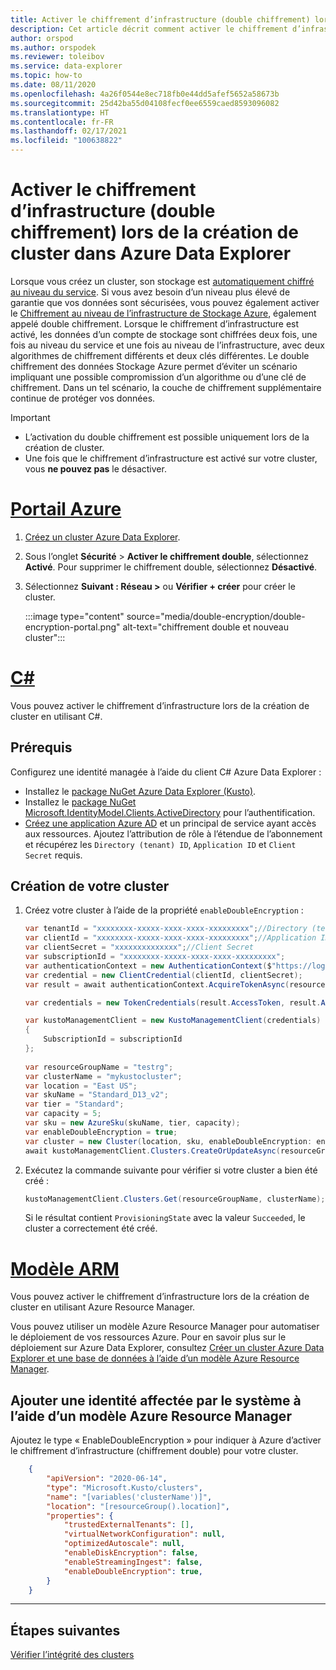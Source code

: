 ```yaml
---
title: Activer le chiffrement d’infrastructure (double chiffrement) lors de la création de cluster dans Azure Data Explorer
description: Cet article décrit comment activer le chiffrement d’infrastructure (double chiffrement) lors de la création de cluster dans Azure Data Explorer.
author: orspod
ms.author: orspodek
ms.reviewer: toleibov
ms.service: data-explorer
ms.topic: how-to
ms.date: 08/11/2020
ms.openlocfilehash: 4a26f0544e8ec718fb0e44dd5afef5652a58673b
ms.sourcegitcommit: 25d42ba55d04108fecf0ee6559caed8593096082
ms.translationtype: HT
ms.contentlocale: fr-FR
ms.lasthandoff: 02/17/2021
ms.locfileid: "100638822"
---
```

# <a name="enable-infrastructure-encryption-double-encryption-during-cluster-creation-in-azure-data-explorer"></a>Activer le chiffrement d’infrastructure (double chiffrement) lors de la création de cluster dans Azure Data Explorer
  
Lorsque vous créez un cluster, son stockage est [automatiquement chiffré au niveau du service](/azure/storage/common/storage-service-encryption). Si vous avez besoin d’un niveau plus élevé de garantie que vos données sont sécurisées, vous pouvez également activer le [Chiffrement au niveau de l’infrastructure de Stockage Azure](/azure/storage/common/infrastructure-encryption-enable), également appelé double chiffrement. Lorsque le chiffrement d’infrastructure est activé, les données d’un compte de stockage sont chiffrées deux fois, une fois au niveau du service et une fois au niveau de l’infrastructure, avec deux algorithmes de chiffrement différents et deux clés différentes. Le double chiffrement des données Stockage Azure permet d’éviter un scénario impliquant une possible compromission d’un algorithme ou d’une clé de chiffrement. Dans un tel scénario, la couche de chiffrement supplémentaire continue de protéger vos données.

> [!IMPORTANT]
> * L’activation du double chiffrement est possible uniquement lors de la création de cluster.
> * Une fois que le chiffrement d’infrastructure est activé sur votre cluster, vous **ne pouvez pas** le désactiver.

# <a name="azure-portal"></a>[Portail Azure](#tab/portal)

1. [Créez un cluster Azure Data Explorer](create-cluster-database-portal.md#create-a-cluster). 
1. Sous l’onglet **Sécurité** > **Activer le chiffrement double**, sélectionnez **Activé**. Pour supprimer le chiffrement double, sélectionnez **Désactivé**.
1. Sélectionnez **Suivant : Réseau >** ou **Vérifier + créer** pour créer le cluster.

    :::image type="content" source="media/double-encryption/double-encryption-portal.png" alt-text="chiffrement double et nouveau cluster":::


# <a name="c"></a>[C#](#tab/c-sharp)

Vous pouvez activer le chiffrement d’infrastructure lors de la création de cluster en utilisant C#.

## <a name="prerequisites"></a>Prérequis

Configurez une identité managée à l’aide du client C# Azure Data Explorer :

* Installez le [package NuGet Azure Data Explorer (Kusto)](https://www.nuget.org/packages/Microsoft.Azure.Management.Kusto/).
* Installez le [package NuGet Microsoft.IdentityModel.Clients.ActiveDirectory](https://www.nuget.org/packages/Microsoft.IdentityModel.Clients.ActiveDirectory/) pour l’authentification.
* [Créez une application Azure AD](/azure/active-directory/develop/howto-create-service-principal-portal) et un principal de service ayant accès aux ressources. Ajoutez l’attribution de rôle à l’étendue de l’abonnement et récupérez les `Directory (tenant) ID`, `Application ID` et `Client Secret` requis.

## <a name="create-your-cluster"></a>Création de votre cluster

1. Créez votre cluster à l’aide de la propriété `enableDoubleEncryption` :

    ```csharp
    var tenantId = "xxxxxxxx-xxxxx-xxxx-xxxx-xxxxxxxxx";//Directory (tenant) ID
    var clientId = "xxxxxxxx-xxxxx-xxxx-xxxx-xxxxxxxxx";//Application ID
    var clientSecret = "xxxxxxxxxxxxxx";//Client Secret
    var subscriptionId = "xxxxxxxx-xxxxx-xxxx-xxxx-xxxxxxxxx";
    var authenticationContext = new AuthenticationContext($"https://login.windows.net/{tenantId}");
    var credential = new ClientCredential(clientId, clientSecret);
    var result = await authenticationContext.AcquireTokenAsync(resource: "https://management.core.windows.net/", clientCredential: credential);
    
    var credentials = new TokenCredentials(result.AccessToken, result.AccessTokenType);
    
    var kustoManagementClient = new KustoManagementClient(credentials)
    {
        SubscriptionId = subscriptionId
    };
                                                                                                    
    var resourceGroupName = "testrg";
    var clusterName = "mykustocluster";
    var location = "East US";
    var skuName = "Standard_D13_v2";
    var tier = "Standard";
    var capacity = 5;
    var sku = new AzureSku(skuName, tier, capacity);
    var enableDoubleEncryption = true;
    var cluster = new Cluster(location, sku, enableDoubleEncryption: enableDoubleEncryption);
    await kustoManagementClient.Clusters.CreateOrUpdateAsync(resourceGroupName, clusterName, cluster);
    ```
    
1. Exécutez la commande suivante pour vérifier si votre cluster a bien été créé :

    ```csharp
    kustoManagementClient.Clusters.Get(resourceGroupName, clusterName);
    ```

    Si le résultat contient `ProvisioningState` avec la valeur `Succeeded`, le cluster a correctement été créé.

# <a name="arm-template"></a>[Modèle ARM](#tab/arm)

Vous pouvez activer le chiffrement d’infrastructure lors de la création de cluster en utilisant Azure Resource Manager.

Vous pouvez utiliser un modèle Azure Resource Manager pour automatiser le déploiement de vos ressources Azure. Pour en savoir plus sur le déploiement sur Azure Data Explorer, consultez [Créer un cluster Azure Data Explorer et une base de données à l’aide d’un modèle Azure Resource Manager](create-cluster-database-resource-manager.md).

## <a name="add-a-system-assigned-identity-using-an-azure-resource-manager-template"></a>Ajouter une identité affectée par le système à l’aide d’un modèle Azure Resource Manager

Ajoutez le type « EnableDoubleEncryption » pour indiquer à Azure d’activer le chiffrement d’infrastructure (chiffrement double) pour votre cluster.    
```json
    {
        "apiVersion": "2020-06-14",
        "type": "Microsoft.Kusto/clusters",
        "name": "[variables('clusterName')]",
        "location": "[resourceGroup().location]",
        "properties": {
            "trustedExternalTenants": [],
            "virtualNetworkConfiguration": null,
            "optimizedAutoscale": null,
            "enableDiskEncryption": false,
            "enableStreamingIngest": false,
            "enableDoubleEncryption": true,
        }
    }
```
---

## <a name="next-steps"></a>Étapes suivantes

[Vérifier l’intégrité des clusters](check-cluster-health.md)
